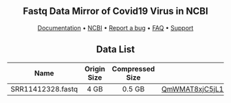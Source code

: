 <p align="center">
  <h2 align="center">Fastq Data Mirror of Covid19 Virus in NCBI</h2>
</p>


<p align="center">
  <a href="https://www.algolia.com/doc/framework-integration/django/options/?language=python" target="_blank">Documentation</a>  •
  <a href="https://discourse.algolia.com" target="_blank">NCBI</a>  •
  <a href="https://github.com/algolia/algoliasearch-django/issues" target="_blank">Report a bug</a>  •
  <a href="https://www.algolia.com/doc/framework-integration/django/faq/" target="_blank">FAQ</a>  •
  <a href="https://www.algolia.com/support" target="_blank">Support</a>
</p>


 <h2 align="center"> Data List</h2>


| Name       | Origin Size       |  Compressed Size      | Download Link |
|:---------:|:--------------:|:---------------:|:----------------------------------------------------:|
| SRR11412328.fastq   | 4 GB   | 0.5 GB | [QmWMAT8xjC5jL1vJqMc3udxQ7YfjTWqqkugC7uVP1otz7L](https://explore.ipld.io/)  |

